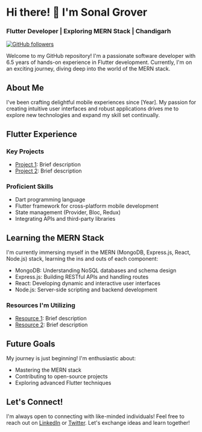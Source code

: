 # Hi there! 👋 I'm Sonal Grover

### Flutter Developer | Exploring MERN Stack | Chandigarh

<!-- Badges - Optional (GitHub stats, LinkedIn profile, etc.) -->
[![GitHub followers](https://img.shields.io/github/followers/sonalcodes?label=Follow&style=social)](https://github.com/sonalcodes)
<!-- Add more badges as needed -->

<!-- Introduction -->
Welcome to my GitHub repository! I'm a passionate software developer with 6.5 years of hands-on experience in Flutter development. Currently, I'm on an exciting journey, diving deep into the world of the MERN stack.

## About Me
I've been crafting delightful mobile experiences since [Year]. My passion for creating intuitive user interfaces and robust applications drives me to explore new technologies and expand my skill set continually.

## Flutter Experience
### Key Projects
- [Project 1](link_to_project): Brief description
- [Project 2](link_to_project): Brief description
<!-- Add more projects with brief descriptions -->

### Proficient Skills
- Dart programming language
- Flutter framework for cross-platform mobile development
- State management (Provider, Bloc, Redux)
- Integrating APIs and third-party libraries

## Learning the MERN Stack
I'm currently immersing myself in the MERN (MongoDB, Express.js, React, Node.js) stack, learning the ins and outs of each component:
- MongoDB: Understanding NoSQL databases and schema design
- Express.js: Building RESTful APIs and handling routes
- React: Developing dynamic and interactive user interfaces
- Node.js: Server-side scripting and backend development

### Resources I'm Utilizing
- [Resource 1](link_to_resource): Brief description
- [Resource 2](link_to_resource): Brief description
<!-- Add more resources with brief descriptions -->

## Future Goals
My journey is just beginning! I'm enthusiastic about:
- Mastering the MERN stack
- Contributing to open-source projects
- Exploring advanced Flutter techniques

## Let's Connect!
I'm always open to connecting with like-minded individuals! Feel free to reach out on [LinkedIn](link_to_profile) or [Twitter](link_to_profile). Let's exchange ideas and learn together!

<!-- Additional sections as per your preference (e.g., Technologies I work with, Achievements, Blog posts, etc.) -->
